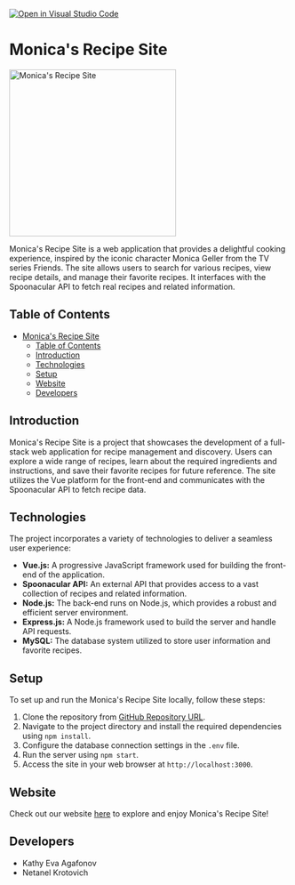 [![Open in Visual Studio Code](https://classroom.github.com/assets/open-in-vscode-718a45dd9cf7e7f842a935f5ebbe5719a5e09af4491e668f4dbf3b35d5cca122.svg)](https://classroom.github.com/online_ide?assignment_repo_id=11322167&assignment_repo_type=AssignmentRepo)


# Monica's Recipe Site

<img src="https://media.tenor.com/F1n0r71gykgAAAAS/monica-monica-ghellar.gif" width="300" alt="Monica's Recipe Site">

Monica's Recipe Site is a web application that provides a delightful cooking experience, inspired by the iconic character Monica Geller from the TV series Friends. The site allows users to search for various recipes, view recipe details, and manage their favorite recipes. It interfaces with the Spoonacular API to fetch real recipes and related information.

## Table of Contents

- [Monica's Recipe Site](#monicas-recipe-site)
  - [Table of Contents](#table-of-contents)
  - [Introduction](#introduction)
  - [Technologies](#technologies)
  - [Setup](#setup)
  - [Website](#website)
  - [Developers](#developers)

## Introduction

Monica's Recipe Site is a project that showcases the development of a full-stack web application for recipe management and discovery. Users can explore a wide range of recipes, learn about the required ingredients and instructions, and save their favorite recipes for future reference. The site utilizes the Vue platform for the front-end and communicates with the Spoonacular API to fetch recipe data.

## Technologies

The project incorporates a variety of technologies to deliver a seamless user experience:

- **Vue.js:** A progressive JavaScript framework used for building the front-end of the application.
- **Spoonacular API:** An external API that provides access to a vast collection of recipes and related information.
- **Node.js:** The back-end runs on Node.js, which provides a robust and efficient server environment.
- **Express.js:** A Node.js framework used to build the server and handle API requests.
- **MySQL:** The database system utilized to store user information and favorite recipes.

## Setup

To set up and run the Monica's Recipe Site locally, follow these steps:

1. Clone the repository from [GitHub Repository URL](https://github.com/Web-Development-Environments-2023/assignment3_3-311272413_206332348/tree/master).
2. Navigate to the project directory and install the required dependencies using `npm install`.
3. Configure the database connection settings in the `.env` file.
4. Run the server using `npm start`.
5. Access the site in your web browser at `http://localhost:3000`.

## Website

Check out our website [here](https://grammy-recipe.cs.bgu.ac.il/#/user/myrecipes) to explore and enjoy Monica's Recipe Site!

## Developers

- Kathy Eva Agafonov
- Netanel Krotovich
